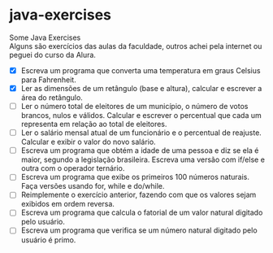 # java-exercises

Some Java Exercises<br>
Alguns são exercícios das aulas da faculdade, outros achei pela internet ou peguei do curso da Alura.

- [x] Escreva um programa que converta uma temperatura em graus Celsius para Fahrenheit.
- [x] Ler as dimensões de um retângulo (base e altura), calcular e escrever a área do retângulo.
- [ ] Ler o número total de eleitores de um município, o número de votos brancos, nulos e válidos. Calcular e escrever o percentual que cada um representa em relação ao total de eleitores.
- [ ] Ler o salário mensal atual de um funcionário e o percentual de reajuste. Calcular e exibir o valor do novo salário.
- [ ] Escreva um programa que obtém a idade de uma pessoa e diz se ela é maior, segundo a legislação brasileira. Escreva uma versão com if/else e outra com o operador ternário.
- [ ] Escreva um programa que exibe os primeiros 100 números naturais. Faça versões usando for, while e do/while.
- [ ] Reimplemente o exercício anterior, fazendo com que os valores sejam exibidos em ordem reversa.
- [ ] Escreva um programa que calcula o fatorial de um valor natural digitado pelo usuário.
- [ ] Escreva um programa que verifica se um número natural digitado pelo usuário é primo.

